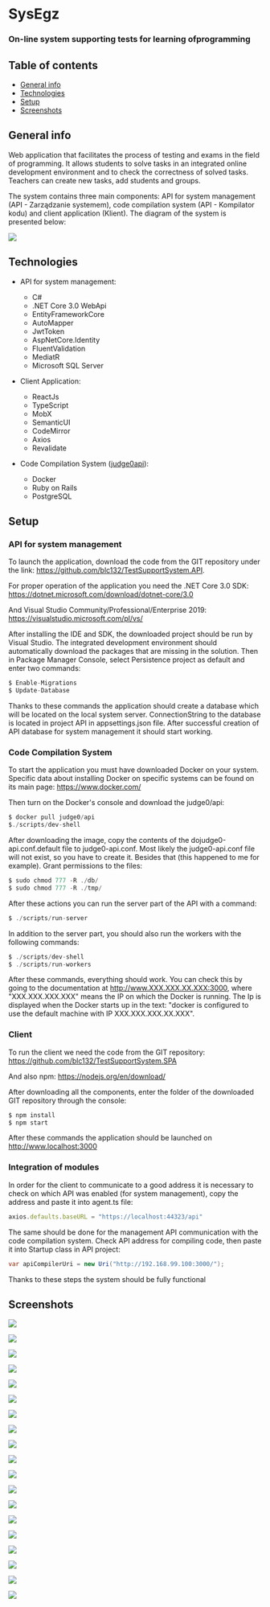 # SysEgz
### On-line system supporting tests for learning ofprogramming

## Table of contents
* [General info](#general-info)
* [Technologies](#technologies)
* [Setup](#setup)
* [Screenshots](#screenshots)


## General info
Web application that facilitates the process of testing and exams in the field of programming. It allows students to solve tasks in an integrated online development environment and to check the correctness of solved tasks. Teachers can create new tasks, add students and groups.

The system contains three main components: API for system management (API - Zarządzanie systemem), code compilation system (API - Kompilator kodu) and client application (Klient). The diagram of the system is presented below:

![](https://github.com/blc132/TestSupportSystem.SPA/blob/master/images/Diagram.png?raw=true)

## Technologies
- API for system management:
	- C#
	- .NET Core 3.0 WebApi
	- EntityFrameworkCore
	- AutoMapper
	- JwtToken
	- AspNetCore.Identity
	- FluentValidation
	- MediatR
	- Microsoft SQL Server

- Client Application:
	- ReactJs
	- TypeScript
	- MobX
	- SemanticUI
	- CodeMirror
	- Axios
	- Revalidate

- Code Compilation System ([judge0api](https://github.com/judge0/api "judge0api")):
	- Docker
	- Ruby on Rails
	- PostgreSQL

## Setup
### API for system management
To launch the application, download the code from the GIT repository under the link: https://github.com/blc132/TestSupportSystem.API.

For proper operation of the application you need the .NET Core 3.0 SDK:
https://dotnet.microsoft.com/download/dotnet-core/3.0

And Visual Studio Community/Professional/Enterprise 2019:
https://visualstudio.microsoft.com/pl/vs/

After installing the IDE and SDK, the downloaded project should be run by Visual Studio. The integrated development environment should automatically download the packages that are missing in the solution. Then in Package Manager Console, select Persistence project as default and enter two commands:
```javascript
$ Enable-Migrations
$ Update-Database
```
Thanks to these commands the application should create a database which will be located on the local system server. ConnectionString to the database is located in project API in appsettings.json file.  After successful creation of API database for system management it should start working.

### Code Compilation System
To start the application you must have downloaded Docker on your system.  Specific data about installing Docker on specific systems can be found on its main page:
https://www.docker.com/

Then turn on the Docker's console and download the judge0/api:
```javascript
$ docker pull judge0/api
$./scripts/dev-shell
```
After downloading the image, copy the contents of the dojudge0-api.conf.default file to judge0-api.conf. Most likely the judge0-api.conf file will not exist, so you have to create it. Besides that (this happened to me for example). Grant permissions to the files:
```javascript
$ sudo chmod 777 -R ./db/
$ sudo chmod 777 -R ./tmp/
```
After these actions you can run the server part of the API with a command:
```javascript
$ ./scripts/run-server
```
In addition to the server part, you should also run the workers with the following commands:
```javascript
$ ./scripts/dev-shell
$ ./scripts/run-workers
```
After these commands, everything should work. You can check this by going to the documentation at http://www.XXX.XXX.XX.XXX:3000, where "XXX.XXX.XXX.XXX" means the IP on which the Docker is running. The Ip is displayed when the Docker starts up in the text: "docker is configured to use the default machine with IP XXX.XXX.XXX.XX.XXX".

### Client
To run the client we need the code from the GIT repository:
https://github.com/blc132/TestSupportSystem.SPA 

And also npm:
https://nodejs.org/en/download/

After downloading all the components, enter the folder of the downloaded GIT repository through the console:
```javascript
$ npm install
$ npm start
```
After these commands the application should be launched on
http://www.localhost:3000

### Integration of modules
In order for the client to communicate to a good address it is necessary to check on which API was enabled (for system management), copy the address and paste it into agent.ts file:
```javascript
axios.defaults.baseURL = "https://localhost:44323/api"
```
The same should be done for the management API communication with the code compilation system. Check API address for compiling code, then paste it into Startup class in API project:
```csharp
var apiCompilerUri = new Uri("http://192.168.99.100:3000/");
```
Thanks to these steps the system should be fully functional


## Screenshots
![](https://raw.githubusercontent.com/blc132/TestSupportSystem.SPA/master/images/1%20Landing%20Page.PNG)

![](https://github.com/blc132/TestSupportSystem.SPA/blob/master/images/2%20Rejestracja.PNG?raw=true)

![](https://github.com/blc132/TestSupportSystem.SPA/blob/master/images/2_1%20Walidacja.PNG?raw=true)

![](https://github.com/blc132/TestSupportSystem.SPA/blob/master/images/3%20Logowanie.PNG?raw=true)

![](https://github.com/blc132/TestSupportSystem.SPA/blob/master/images/4%20Lista%20kursow.PNG?raw=true)

![](https://github.com/blc132/TestSupportSystem.SPA/blob/master/images/5%20Dodawanie%20kursu.PNG?raw=true)



![](https://github.com/blc132/TestSupportSystem.SPA/blob/master/images/5_1%20Po%20dodaniu.PNG?raw=true)

![](https://github.com/blc132/TestSupportSystem.SPA/blob/master/images/6%20Lista%20zadan.PNG?raw=true)

![](https://github.com/blc132/TestSupportSystem.SPA/blob/master/images/7%20Dodaj%20zadanie.png?raw=true)

![](https://github.com/blc132/TestSupportSystem.SPA/blob/master/images/8%20Podglad%20zadania.png?raw=true)

![](https://github.com/blc132/TestSupportSystem.SPA/blob/master/images/9%20Lista%20grup.png?raw=true)

![](https://github.com/blc132/TestSupportSystem.SPA/blob/master/images/10%20Podglad%20grupy.png?raw=true)

![](https://github.com/blc132/TestSupportSystem.SPA/blob/master/images/10_1%20Podglad%20grupy.png?raw=true)

![](https://github.com/blc132/TestSupportSystem.SPA/blob/master/images/11%20Dodawanie%20studenta.png?raw=true)

![](https://github.com/blc132/TestSupportSystem.SPA/blob/master/images/12%20Rozwiazywanie%20zadania.png?raw=true)

![](https://github.com/blc132/TestSupportSystem.SPA/blob/master/images/12_1%20Rozwiazanie%20zadania.png?raw=true)

![](https://github.com/blc132/TestSupportSystem.SPA/blob/master/images/13%20Podglad%20grupy%20po%20zrobieniu%20zadania%20student.png?raw=true)

![](https://github.com/blc132/TestSupportSystem.SPA/blob/master/images/14%20Podlgad%20rozwiazanego%20zadania.png?raw=true)

![](https://github.com/blc132/TestSupportSystem.SPA/blob/master/images/15%20Zle%20rozwiazane%20zadanie.png?raw=true)

